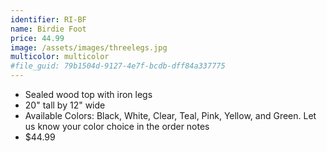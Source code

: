 ```yaml
---
identifier: RI-BF
name: Birdie Foot
price: 44.99
image: /assets/images/threelegs.jpg
multicolor: multicolor
#file_guid: 79b1504d-9127-4e7f-bcdb-dff84a337775
---
```



- Sealed wood top with iron legs  
- 20" tall by 12" wide  
- Available Colors: Black, White, Clear, Teal, Pink, Yellow, and Green.
  Let us know your color choice in the order notes
- $44.99
